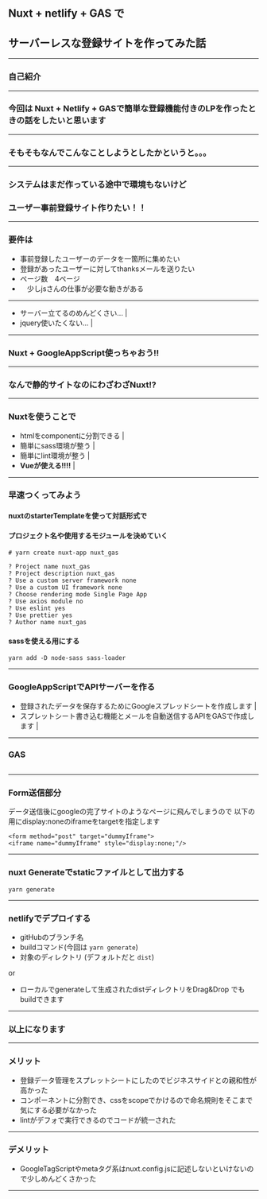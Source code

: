 ## Nuxt + netlify + GAS で
## サーバーレスな登録サイトを作ってみた話



---
### 自己紹介



--- 
### 今回は Nuxt + Netlify + GASで簡単な登録機能付きのLPを作ったときの話をしたいと思います

---
### そもそもなんでこんなことしようとしたかというと。。。

---
### システムはまだ作っている途中で環境もないけど
### ユーザー事前登録サイト作りたい！！

---
### 要件は

- 事前登録したユーザーのデータを一箇所に集めたい
- 登録があったユーザーに対してthanksメールを送りたい
- ページ数　4ページ
- 　少しjsさんの仕事が必要な動きがある

---

- サーバー立てるのめんどくさい... |
- jquery使いたくない... |

---

### Nuxt + GoogleAppScript使っちゃおう!!

---

### なんで静的サイトなのにわざわざNuxt!?

---
### Nuxtを使うことで

- htmlをcomponentに分割できる |
- 簡単にsass環境が整う |
- 簡単にlint環境が整う |
- **Vueが使える!!!!** |

---
### 早速つくってみよう

#### nuxtのstarterTemplateを使って対話形式で
#### プロジェクト名や使用するモジュールを決めていく
```
# yarn create nuxt-app nuxt_gas

? Project name nuxt_gas
? Project description nuxt_gas
? Use a custom server framework none
? Use a custom UI framework none
? Choose rendering mode Single Page App
? Use axios module no
? Use eslint yes
? Use prettier yes
? Author name nuxt_gas
```

#### sassを使える用にする
```
yarn add -D node-sass sass-loader
```

---
### GoogleAppScriptでAPIサーバーを作る

- 登録されたデータを保存するためにGoogleスプレッドシートを作成します |
- スプレットシート書き込む機能とメールを自動送信するAPIをGASで作成します |
---
### GAS
```?code=gas.js
```
---
### Form送信部分

データ送信後にgoogleの完了サイトのようなページに飛んでしまうので
以下の用にdisplay:noneのiframeをtargetを指定します

```
<form method="post" target="dummyIframe">
<iframe name="dummyIframe" style="display:none;"/>
```
---
### nuxt Generateでstaticファイルとして出力する

```
yarn generate
```
---
### netlifyでデプロイする
- gitHubのブランチ名
- buildコマンド(今回は `yarn generate`)
- 対象のディレクトリ (デフォルトだと `dist`)

or 

- ローカルでgenerateして生成されたdistディレクトリをDrag&Drop でもbuildできます

---
### 以上になります

---
### メリット

- 登録データ管理をスプレットシートにしたのでビジネスサイドとの親和性が高かった
- コンポーネントに分割でき、cssをscopeでかけるので命名規則をそこまで気にする必要がなかった
- lintがデフォで実行できるのでコードが統一された

---
### デメリット

- GoogleTagScriptやmetaタグ系はnuxt.config.jsに記述しないといけないので少しめんどくさかった

---



